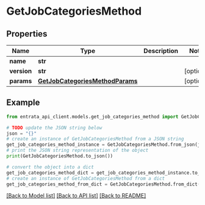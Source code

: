 # GetJobCategoriesMethod


## Properties

Name | Type | Description | Notes
------------ | ------------- | ------------- | -------------
**name** | **str** |  | 
**version** | **str** |  | [optional] 
**params** | [**GetJobCategoriesMethodParams**](GetJobCategoriesMethodParams.md) |  | [optional] 

## Example

```python
from entrata_api_client.models.get_job_categories_method import GetJobCategoriesMethod

# TODO update the JSON string below
json = "{}"
# create an instance of GetJobCategoriesMethod from a JSON string
get_job_categories_method_instance = GetJobCategoriesMethod.from_json(json)
# print the JSON string representation of the object
print(GetJobCategoriesMethod.to_json())

# convert the object into a dict
get_job_categories_method_dict = get_job_categories_method_instance.to_dict()
# create an instance of GetJobCategoriesMethod from a dict
get_job_categories_method_from_dict = GetJobCategoriesMethod.from_dict(get_job_categories_method_dict)
```
[[Back to Model list]](../README.md#documentation-for-models) [[Back to API list]](../README.md#documentation-for-api-endpoints) [[Back to README]](../README.md)


